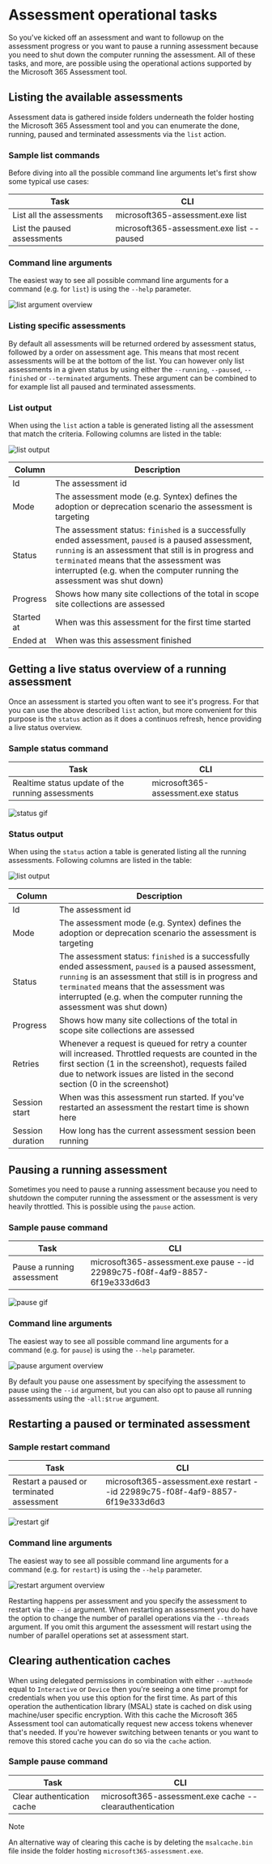 # Assessment operational tasks

So you've kicked off an assessment and want to followup on the assessment progress or you want to pause a running assessment because you need to shut down the computer running the assessment. All of these tasks, and more, are possible using the operational actions supported by the Microsoft 365 Assessment tool.

## Listing the available assessments

 Assessment data is gathered inside folders underneath the folder hosting the Microsoft 365 Assessment tool and you can enumerate the done, running, paused and terminated assessments via the `list` action.

### Sample list commands

Before diving into all the possible command line arguments let's first show some typical use cases:

Task | CLI
-----|------
List all the assessments | microsoft365-assessment.exe list
List the paused assessments | microsoft365-assessment.exe list --paused

### Command line arguments

The easiest way to see all possible command line arguments for a command (e.g. for `list`) is using the `--help` parameter.

![list argument overview](../images/listargumentshelp.png)

### Listing specific assessments

By default all assessments will be returned ordered by assessment status, followed by a order on assessment age. This means that most recent assessments will be at the bottom of the list. You can however only list assessments in a given status by using either the `--running`, `--paused`, `--finished` or `--terminated` arguments. These argument can be combined to for example list all paused and terminated assessments.

### List output

When using the `list` action a table is generated listing all the assessment that match the criteria. Following columns are listed in the table:

![list output](../images/listoutput.png)

Column | Description
-------|------------
Id | The assessment id
Mode | The assessment mode (e.g. Syntex) defines the adoption or deprecation scenario the assessment is targeting
Status | The assessment status: `finished` is a successfully ended assessment, `paused` is a paused assessment, `running` is an assessment that still is in progress and `terminated` means that the assessment was interrupted (e.g. when the computer running the assessment was shut down)
Progress | Shows how many site collections of the total in scope site collections are assessed
Started at | When was this assessment for the first time started
Ended at | When was this assessment finished

## Getting a live status overview of a running assessment

Once an assessment is started you often want to see it's progress. For that you can use the above described `list` action, but more convenient for this purpose is the `status` action as it does a continuos refresh, hence providing a live status overview.

### Sample status command

Task | CLI
-----|------
Realtime status update of the running assessments | microsoft365-assessment.exe status

![status gif](../images/status.gif)

### Status output

When using the `status` action a table is generated listing all the running assessments. Following columns are listed in the table:

![list output](../images/statusoutput.png)

Column | Description
-------|------------
Id | The assessment id
Mode | The assessment mode (e.g. Syntex) defines the adoption or deprecation scenario the assessment is targeting
Status | The assessment status: `finished` is a successfully ended assessment, `paused` is a paused assessment, `running` is an assessment that still is in progress and `terminated` means that the assessment was interrupted (e.g. when the computer running the assessment was shut down)
Progress | Shows how many site collections of the total in scope site collections are assessed
Retries | Whenever a request is queued for retry a counter will increased. Throttled requests are counted in the first section (1 in the screenshot), requests failed due to network issues are listed in the second section (0 in the screenshot)
Session start | When was this assessment run started. If you've restarted an assessment the restart time is shown here
Session duration | How long has the current assessment session been running

## Pausing a running assessment

Sometimes you need to pause a running assessment because you need to shutdown the computer running the assessment or the assessment is very heavily throttled. This is possible using the `pause` action.

### Sample pause command

Task | CLI
-----|------
Pause a running assessment | microsoft365-assessment.exe pause --id 22989c75-f08f-4af9-8857-6f19e333d6d3

![pause gif](../images/pause.gif)

### Command line arguments

The easiest way to see all possible command line arguments for a command (e.g. for `pause`) is using the `--help` parameter.

![pause argument overview](../images/pauseargumentshelp.png)

By default you pause one assessment by specifying the assessment to pause using the `--id` argument, but you can also opt to pause all running assessments using the `-all:$true` argument.

## Restarting a paused or terminated assessment

### Sample restart command

Task | CLI
-----|------
Restart a paused or terminated assessment | microsoft365-assessment.exe restart --id 22989c75-f08f-4af9-8857-6f19e333d6d3

![restart gif](../images/restart.gif)

### Command line arguments

The easiest way to see all possible command line arguments for a command (e.g. for `restart`) is using the `--help` parameter.

![restart argument overview](../images/restartargumentshelp.png)

Restarting happens per assessment and you specify the assessment to restart via the `--id` argument. When restarting an assessment you do have the option to change the number of parallel operations via the `--threads` argument. If you omit this argument the assessment will restart using the number of parallel operations set at assessment start.

## Clearing authentication caches

When using delegated permissions in combination with either `--authmode` equal to `Interactive` or `Device` then you're seeing a one time prompt for credentials when you use this option for the first time. As part of this operation the authentication library (MSAL) state is cached on disk using machine/user specific encryption. With this cache the Microsoft 365 Assessment tool can automatically request new access tokens whenever that's needed. If you're however switching between tenants or you want to remove this stored cache you can do so via the `cache` action.

### Sample pause command

Task | CLI
-----|------
Clear authentication cache | microsoft365-assessment.exe cache --clearauthentication

> [!Note]
> An alternative way of clearing this cache is by deleting the `msalcache.bin` file inside the folder hosting `microsoft365-assessment.exe`.
